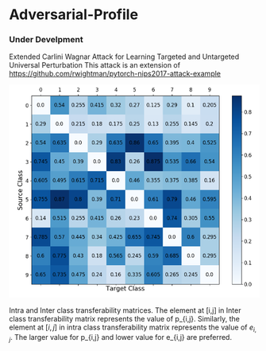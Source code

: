 # Adversarial-Profile
### Under Develpment
Extended Carlini Wagnar Attack for Learning Targeted and Untargeted Universal Perturbation
This attack is an extension of https://github.com/rwightman/pytorch-nips2017-attack-example 




![](figs/MNIST_OutDist_Transferability.png)

Intra and Inter class transferability matrices.  The element at [i,j]  in Inter class transferability matrix represents the value of p_{i,j}. Similarly,  the element at $[i,j]$  in intra class transferability matrix  represents the value of $e_{i,j}$. The larger value for p_{i,j} and lower value for e_{i,j} are preferred.
